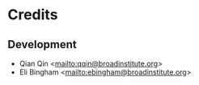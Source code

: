 # Credits

## Development

- Qian Qin \<<mailto:qqin@broadinstitute.org>>
- Eli Bingham \<<mailto:ebingham@broadinstitute.org>>
